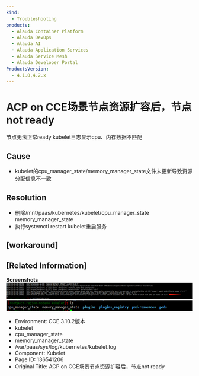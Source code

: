 ```yaml
---
kind:
  - Troubleshooting
products:
  - Alauda Container Platform
  - Alauda DevOps
  - Alauda AI
  - Alauda Application Services
  - Alauda Service Mesh
  - Alauda Developer Portal
ProductsVersion:
  - 4.1.0,4.2.x
---
```

<!-- A type of document that involves encountering a fault, diagnosing it, performing root cause analysis, and providing solutions. -->

# ACP on CCE场景节点资源扩容后，节点not ready

节点无法正常ready kubelet日志显示cpu、内存数据不匹配

## Cause
- kubelet的cpu_manager_state/memory_manager_state文件未更新导致资源分配信息不一致

## Resolution
- 删除/mnt/paas/kubernetes/kubelet/cpu_manager_state memory_manager_state
- 执行systemctl restart kubelet重启服务

## [workaround]

## [Related Information]
**Screenshots**
![](assets/acp-on-ccechang-jing-jie-dian-zi-yuan-kuo-rong-hou-jie-dian-not-ready/mceclip2_1676356775611_1o508.png)
![](assets/acp-on-ccechang-jing-jie-dian-zi-yuan-kuo-rong-hou-jie-dian-not-ready/mceclip3_1676356800357_9pv7o.png)
- Environment: CCE 3.10.2版本
- kubelet
- cpu_manager_state
- memory_manager_state
- /var/paas/sys/log/kubernetes/kubelet.log
- Component: Kubelet
- Page ID: 136541206
- Original Title: ACP on CCE场景节点资源扩容后，节点not ready
